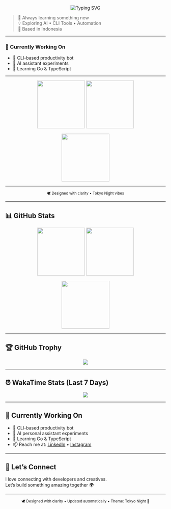 <p align="center">
  <img src="https://readme-typing-svg.herokuapp.com?font=Fira+Code&pause=1000&color=70A4FC&center=true&vCenter=true&width=435&lines=👋+Hi,+I'm+Ditt+Prabawa;💡+Building+AI+%26+CLI+Tools;🌙+Minimalist+by+design,+coder+by+habit" alt="Typing SVG" />
</p>

> 🌱 Always learning something new  
> 💡 Exploring AI • CLI Tools • Automation  
> 📍 Based in Indonesia  

---

### 🧠 Currently Working On
- 🚀 CLI-based productivity bot  
- 🤖 AI assistant experiments  
- 🧱 Learning Go & TypeScript

---

<p align="center">
  <img height="150" src="https://github-readme-stats.vercel.app/api?username=dittprabawa&show_icons=true&theme=tokyonight&hide_border=true&v=1" />
  <img height="150" src="https://github-readme-streak-stats.herokuapp.com/?user=dittprabawa&theme=tokyonight&hide_border=true&v=1" />
</p>

<p align="center">
  <img height="150" src="https://github-readme-stats.vercel.app/api/top-langs/?username=dittprabawa&layout=compact&theme=tokyonight&hide_border=true&v=1" />
</p>

---

<p align="center">
  <sub>🕊️ Designed with clarity • Tokyo Night vibes</sub>
</p>

---

## 📊 GitHub Stats

<p align="center">
  <img height="150" src="https://github-readme-stats.vercel.app/api?username=dittprabawa&show_icons=true&theme=tokyonight&hide_border=true" />
  <img height="150" src="https://github-readme-streak-stats.herokuapp.com/?user=dittprabawa&theme=tokyonight&hide_border=true" />
</p>

<p align="center">
  <img height="150" src="https://github-readme-stats.vercel.app/api/top-langs/?username=dittprabawa&layout=compact&theme=tokyonight&hide_border=true" />
</p>

---

## 🏆 GitHub Trophy

<p align="center">
  <img src="https://github-profile-trophy.vercel.app/?username=dittprabawa&theme=tokyonight&no-frame=true&margin-w=10" />
</p>

---

## ⏰ WakaTime Stats (Last 7 Days)

<p align="center">
  <img src="https://github-readme-stats.vercel.app/api/wakatime?username=dittprabawa&theme=tokyonight&hide_border=true" />
</p>

---

## 🧠 Currently Working On
- 🚀 CLI-based productivity bot  
- 🧩 AI personal assistant experiments  
- 🧱 Learning Go & TypeScript
- 📫 Reach me at: [LinkedIn](https://www.linkedin.com/in/raditya-prabawa-362849390/) • [Instagram](https://www.instagram.com/rdityap)

---

## 💬 Let’s Connect

I love connecting with developers and creatives.  
Let’s build something amazing together 🌍

---

<p align="center">
  <sub>🕊️ Designed with clarity • Updated automatically • Theme: Tokyo Night 🌃</sub>
</p>
